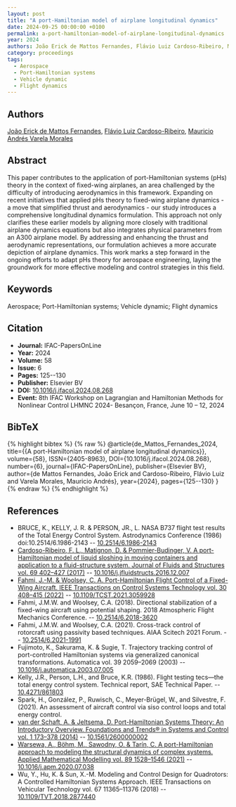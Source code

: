 ```yaml
---
layout: post
title: "A port-Hamiltonian model of airplane longitudinal dynamics"
date: 2024-09-25 00:00:00 +0100
permalink: a-port-hamiltonian-model-of-airplane-longitudinal-dynamics
year: 2024
authors: João Erick de Mattos Fernandes, Flávio Luiz Cardoso-Ribeiro, Mauricio Andrés Varela Morales
category: proceedings
tags:
  - Aerospace
  - Port-Hamiltonian systems
  - Vehicle dynamic
  - Flight dynamics
---
```

 
## Authors
[João Erick de Mattos Fernandes](authors/joao-erick-de-mattos-fernandes), [Flávio Luiz Cardoso-Ribeiro](authors/flavio-luiz-cardoso-ribeiro), [Mauricio Andrés Varela Morales](authors/mauricio-andres-varela-morales)
 
## Abstract
This paper contributes to the application of port-Hamiltonian systems (pHs) theory in the context of fixed-wing airplanes, an area challenged by the difficulty of introducing aerodynamics in this framework. Expanding on recent initiatives that applied pHs theory to fixed-wing airplane dynamics - a move that simplified thrust and aerodynamics - our study introduces a comprehensive longitudinal dynamics formulation. This approach not only clarifies these earlier models by aligning more closely with traditional airplane dynamics equations but also integrates physical parameters from an A300 airplane model. By addressing and enhancing the thrust and aerodynamic representations, our formulation achieves a more accurate depiction of airplane dynamics. This work marks a step forward in the ongoing efforts to adapt pHs theory for aerospace engineering, laying the groundwork for more effective modeling and control strategies in this field.
 
## Keywords
Aerospace; Port-Hamiltonian systems; Vehicle dynamic; Flight dynamics
 
## Citation
- **Journal:** IFAC-PapersOnLine
- **Year:** 2024
- **Volume:** 58
- **Issue:** 6
- **Pages:** 125--130
- **Publisher:** Elsevier BV
- **DOI:** [10.1016/j.ifacol.2024.08.268](https://doi.org/10.1016/j.ifacol.2024.08.268)
- **Event:** 8th IFAC Workshop on Lagrangian and Hamiltonian Methods for Nonlinear Control LHMNC 2024- Besançon, France, June 10 – 12, 2024
 
## BibTeX
{% highlight bibtex %}
{% raw %}
@article{de_Mattos_Fernandes_2024,
  title={{A port-Hamiltonian model of airplane longitudinal dynamics}},
  volume={58},
  ISSN={2405-8963},
  DOI={10.1016/j.ifacol.2024.08.268},
  number={6},
  journal={IFAC-PapersOnLine},
  publisher={Elsevier BV},
  author={de Mattos Fernandes, João Erick and Cardoso-Ribeiro, Flávio Luiz and Varela Morales, Mauricio Andrés},
  year={2024},
  pages={125--130}
}
{% endraw %}
{% endhighlight %}
 
## References
- BRUCE, K., KELLY, J. R. & PERSON, JR., L. NASA B737 flight test results of the Total Energy Control System. Astrodynamics Conference (1986) doi:10.2514/6.1986-2143 -- [10.2514/6.1986-2143](https://doi.org/10.2514/6.1986-2143)
- [Cardoso-Ribeiro, F. L., Matignon, D. & Pommier-Budinger, V. A port-Hamiltonian model of liquid sloshing in moving containers and application to a fluid-structure system. Journal of Fluids and Structures vol. 69 402–427 (2017)](a-port-hamiltonian-model-of-liquid-sloshing-in-moving-containers-and-application-to-a-fluid-structure-system) -- [10.1016/j.jfluidstructs.2016.12.007](https://doi.org/10.1016/j.jfluidstructs.2016.12.007)
- [Fahmi, J.-M. & Woolsey, C. A. Port-Hamiltonian Flight Control of a Fixed-Wing Aircraft. IEEE Transactions on Control Systems Technology vol. 30 408–415 (2022)](port-hamiltonian-flight-control-of-a-fixed-wing-aircraft) -- [10.1109/TCST.2021.3059928](https://doi.org/10.1109/TCST.2021.3059928)
- Fahmi, J.M.W. and Woolsey, C.A. (2018). Directional stabilization of a fixed-wing aircraft using potential shaping. 2018 Atmospheric Flight Mechanics Conference. -- [10.2514/6.2018-3620](https://doi.org/10.2514/6.2018-3620)
- Fahmi, J.M.W. and Woolsey, C.A. (2021). Cross-track control of rotorcraft using passivity based techniques. AIAA Scitech 2021 Forum. -- [10.2514/6.2021-1991](https://doi.org/10.2514/6.2021-1991)
- Fujimoto, K., Sakurama, K. & Sugie, T. Trajectory tracking control of port-controlled Hamiltonian systems via generalized canonical transformations. Automatica vol. 39 2059–2069 (2003) -- [10.1016/j.automatica.2003.07.005](https://doi.org/10.1016/j.automatica.2003.07.005)
- Kelly, J.R., Person, L.H., and Bruce, K.R. (1986). Flight testing tecs—the total energy control system. Technical report, SAE Technical Paper. -- [10.4271/861803](https://doi.org/10.4271/861803)
- Spark, H., González, P., Ruwisch, C., Meyer-Brügel, W., and Silvestre, F. (2021). An assessment of aircraft control via siso control loops and total energy control.
- [van der Schaft, A. & Jeltsema, D. Port-Hamiltonian Systems Theory: An Introductory Overview. Foundations and Trends® in Systems and Control vol. 1 173–378 (2014)](port-hamiltonian-systems-theory-an-introductory-overview-journal) -- [10.1561/2600000002](https://doi.org/10.1561/2600000002)
- [Warsewa, A., Böhm, M., Sawodny, O. & Tarín, C. A port-Hamiltonian approach to modeling the structural dynamics of complex systems. Applied Mathematical Modelling vol. 89 1528–1546 (2021)](a-port-hamiltonian-approach-to-modeling-the-structural-dynamics-of-complex-systems) -- [10.1016/j.apm.2020.07.038](https://doi.org/10.1016/j.apm.2020.07.038)
- Wu, Y., Hu, K. & Sun, X.-M. Modeling and Control Design for Quadrotors: A Controlled Hamiltonian Systems Approach. IEEE Transactions on Vehicular Technology vol. 67 11365–11376 (2018) -- [10.1109/TVT.2018.2877440](https://doi.org/10.1109/TVT.2018.2877440)

